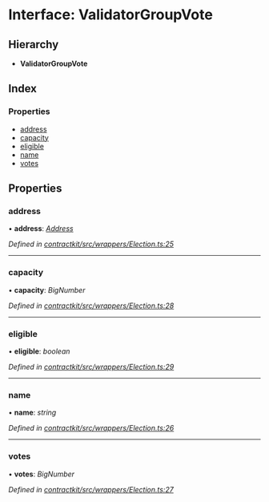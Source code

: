 # Interface: ValidatorGroupVote

## Hierarchy

* **ValidatorGroupVote**

## Index

### Properties

* [address](_contractkit_src_wrappers_election_.validatorgroupvote.md#address)
* [capacity](_contractkit_src_wrappers_election_.validatorgroupvote.md#capacity)
* [eligible](_contractkit_src_wrappers_election_.validatorgroupvote.md#eligible)
* [name](_contractkit_src_wrappers_election_.validatorgroupvote.md#name)
* [votes](_contractkit_src_wrappers_election_.validatorgroupvote.md#votes)

## Properties

###  address

• **address**: *[Address](../modules/_contractkit_src_base_.md#address)*

*Defined in [contractkit/src/wrappers/Election.ts:25](https://github.com/celo-org/celo-monorepo/blob/master/packages/contractkit/src/wrappers/Election.ts#L25)*

___

###  capacity

• **capacity**: *BigNumber*

*Defined in [contractkit/src/wrappers/Election.ts:28](https://github.com/celo-org/celo-monorepo/blob/master/packages/contractkit/src/wrappers/Election.ts#L28)*

___

###  eligible

• **eligible**: *boolean*

*Defined in [contractkit/src/wrappers/Election.ts:29](https://github.com/celo-org/celo-monorepo/blob/master/packages/contractkit/src/wrappers/Election.ts#L29)*

___

###  name

• **name**: *string*

*Defined in [contractkit/src/wrappers/Election.ts:26](https://github.com/celo-org/celo-monorepo/blob/master/packages/contractkit/src/wrappers/Election.ts#L26)*

___

###  votes

• **votes**: *BigNumber*

*Defined in [contractkit/src/wrappers/Election.ts:27](https://github.com/celo-org/celo-monorepo/blob/master/packages/contractkit/src/wrappers/Election.ts#L27)*

